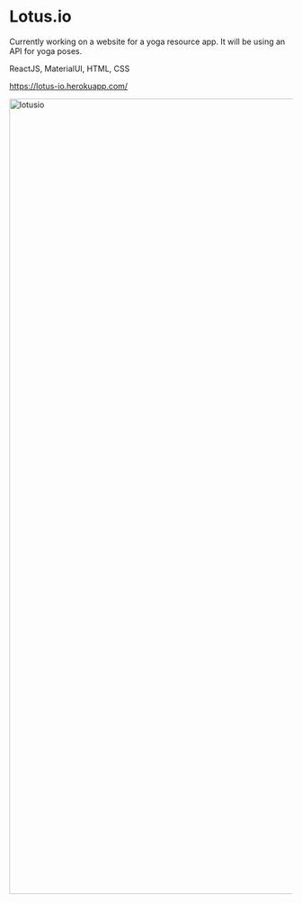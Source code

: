 # Lotus.io

Currently working on a website for a yoga resource app. It will be using an API for yoga poses.

ReactJS, MaterialUI, HTML, CSS

https://lotus-io.herokuapp.com/

<img width="1412" alt="lotusio" src="https://user-images.githubusercontent.com/104634518/187559067-5b805d6d-563c-4378-9a32-c740c531a92f.png">
